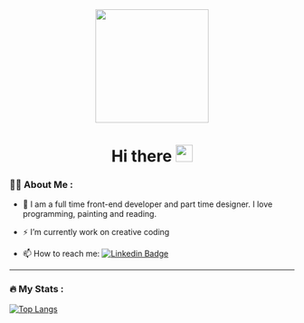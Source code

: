 <div id="header" align="center">
  <img src="https://media.giphy.com/media/G7gLZ0i9ij89djpuHl/giphy.gif" height="200" width="200"/>
  <h1>
  Hi there
  <img src="https://media.giphy.com/media/hvRJCLFzcasrR4ia7z/giphy.gif" width="30px"/>
</h1>
</div>


### :woman_technologist: About Me : 

- :telescope: I am a full time front-end developer and part time designer. I love programming, painting and reading.
 
- :zap: I’m currently work on creative coding 

- :mailbox: How to reach me: [![Linkedin Badge](https://img.shields.io/badge/-bimelike-blue?style=flat&logo=Linkedin&logoColor=white)](https://www.linkedin.com/in/melike-bilgin-61269844/)

---


### :fire: My Stats :

[![Top Langs](https://github-readme-stats.vercel.app/api/top-langs/?username=bimelike&layout=compact&theme=vision-friendly-dark)](https://github.com/anuraghazra/github-readme-stats)




